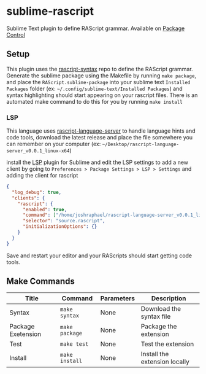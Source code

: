 # sublime-rascript

Sublime Text plugin to define RAScript grammar. Available on [Package Control](https://packagecontrol.io/packages/RAScript)

## Setup

This plugin uses the [rascript-syntax](https://github.com/joshraphael/rascript-syntax) repo to define the RAScript grammar. Generate the sublime package using the Makefile by running `make package`, and place the `RAScript.sublime-package` into your sublime text `Installed Packages` folder (ex: `~/.config/sublime-text/Installed Packages`) and syntax highlighting should start appearing on your rascript files. There is an automated make command to do this for you by running `make install`

### LSP
This language uses [rascript-language-server](https://github.com/joshraphael/rascript-language-server) to handle language hints and code tools, download the latest release and place the file somewhere you can remember on your computer (ex: `~/Desktop/rascript-language-server_v0.0.1_linux-x64`)

install the [LSP](https://packagecontrol.io/packages/LSP) plugin for Sublime and edit the LSP settings to add a new client by going to `Preferences > Package Settings > LSP > Settings` and adding the client for rascript

```json
{
  "log_debug": true,
  "clients": {
    "rascript": {
      "enabled": true,
      "command": ["/home/joshraphael/rascript-language-server_v0.0.1_linux-x64"],
      "selector": "source.rascript",
      "initializationOptions": {}
    }
  }
}
```

Save and restart your editor and your RAScripts should start getting code tools.

## Make Commands

| Title              | Command        | Parameters | Description                   |
|--------------------|----------------|------------|-------------------------------|
| Syntax             | `make syntax`  | None       | Download the syntax file      |
| Package Exetension | `make package` | None       | Package the extension         |
| Test               | `make test`    | None       | Test the extension            |
| Install            | `make install` | None       | Install the extension locally |